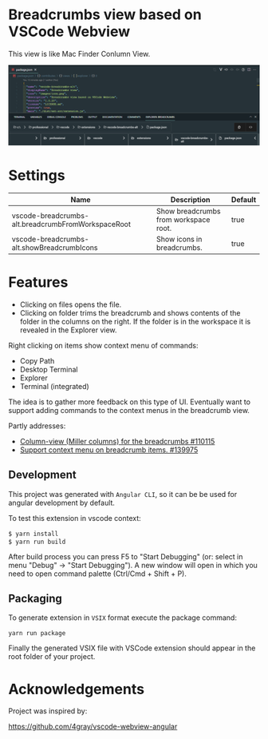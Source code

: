 # Breadcrumbs view based on VSCode Webview

This view is like Mac Finder Conlumn View.

![Breadcrumbs view ](images/breadcrumbs-view.png)

# Settings

|Name|Description|Default|
|-|-|-|
|vscode-breadcrumbs-alt.breadcrumbFromWorkspaceRoot|Show breadcrumbs from workspace root.|true|
|vscode-breadcrumbs-alt.showBreadcrumbIcons|Show icons in breadcrumbs.|true
# Features

- Clicking on files opens the file.
- Clicking on folder trims the breadcrumb and shows contents of the folder in the columns on the right. If the folder is in the workspace it is revealed in the Explorer view.

Right clicking on items show context menu of commands:

- Copy Path
- Desktop Terminal
- Explorer
- Terminal (integrated)

The idea is to gather more feedback on this type of UI. Eventually want to support adding commands to the context menus in the breadcrumb view.

Partly addresses:

- [Column-view (Miller columns) for the breadcrumbs #110115](https://github.com/microsoft/vscode/issues/110115)
- [Support context menu on breadcrumb items. #139975](https://github.com/microsoft/vscode/issues/139975)

## Development

This project was generated with `Angular CLI`, so it can be be used for angular development by default.

To test this extension in vscode context:
```
$ yarn install
$ yarn run build
```

After build process you can press F5 to "Start Debugging" (or: select in menu "Debug" -> "Start Debugging"). A new window will open in which you need to open command palette (Ctrl/Cmd + Shift + P).

## Packaging

To generate extension in `VSIX` format execute the package command:

```
yarn run package
```

Finally the generated VSIX file with VSCode extension should appear in the root folder of your project.

# Acknowledgements

Project was inspired by:

https://github.com/4gray/vscode-webview-angular
